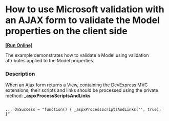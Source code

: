 # How to use Microsoft validation with an AJAX form to validate the Model properties on the client side
<!-- run online -->
**[[Run Online]](https://codecentral.devexpress.com/e2923/)**
<!-- run online end -->


<p>The example demonstrates how to validate a Model using validation attributes applied to the Model properties.</p>


<h3>Description</h3>

<p>When an Ajax form returns a View, containing the DevExpress MVC extensions, their scripts and links should be processed using the private method: <strong>_aspxProcessScriptsAndLinks</strong></p><code lang='txt'>
... OnSuccess = "function() { _aspxProcessScriptsAndLinks('', true); }"
</code>

<br/>


